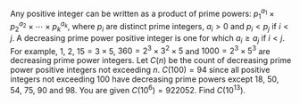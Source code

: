 Any positive integer can be written as a product of prime powers: $p_1^{a_1} \times p_2^{a_2} \times \cdots \times p_k^{a_k}$,
where $p_i$ are distinct prime integers, $a_i \gt 0$ and $p_i \lt p_j$ if $i \lt j$.
A decreasing prime power positive integer is one for which $a_i \ge a_j$ if $i \lt j$.
For example, $1$, $2$, $15=3 \times 5$, $360=2^3 \times 3^2 \times 5$ and $1000=2^3 \times 5^3$ are decreasing prime power integers.
Let $C(n)$ be the count of decreasing prime power positive integers not exceeding $n$.
$C(100) = 94$ since all positive integers not exceeding $100$ have decreasing prime powers except $18$, $50$, $54$, $75$, $90$ and $98$.
You are given $C(10^6) = 922052$.
Find $C(10^{13})$.